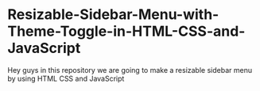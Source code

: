 # Resizable-Sidebar-Menu-with-Theme-Toggle-in-HTML-CSS-and-JavaScript
Hey guys in this repository we are going to make a resizable sidebar menu by using HTML CSS and JavaScript
